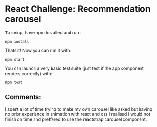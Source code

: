 # React Challenge: Recommendation carousel

To setup, have npm installed and run :

    npm install

Thats it! Now you can run it with:

    npm start

You can launch a very basic test suite (just test if the app component renders correctly) with:

    npm test

## Comments:

I spent a lot of time trying to make my own carousel like asked but having no prior experience in animation with react and css
i realised i would not finish on time and preffered to use the reactstrap carousel component.

